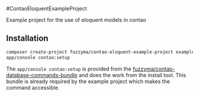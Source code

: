 #ContaoEloquentExampleProject

Example project for the use of eloquent models in contao

## Installation

```bash
composer create-project fuzzyma/contao-eloquent-example-project exampleProject
app/console contao:setup
```

The `app/console contao:setup` is provided from the
[fuzzyma/contao-database-commands-bundle](https://github.com/Fuzzyma/contao-database-commands-bundle)
and does the work from the install tool. This bundle is already required by the example project which makes the
command accessible.